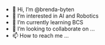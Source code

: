 - 👋 Hi, I’m @brenda-byten
- 👀 I’m interested in AI and Robotics
- 🌱 I’m currently learning BCS
- 💞️ I’m looking to collaborate on ...
- 📫 How to reach me ...

<!---
brenda-byten/brenda-byten is a ✨ special ✨ repository because its `README.md` (this file) appears on your GitHub profile.
You can click the Preview link to take a look at your changes.
--->
